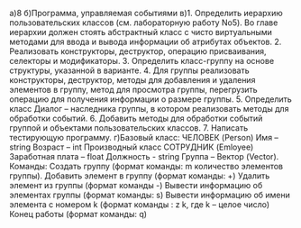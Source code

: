 а)8
б)Программа, управляемая событиями
в)1. Определить иерархию пользовательских классов (см. лабораторную работу No5).
Во главе иерархии должен стоять абстрактный класс с чисто виртуальными
методами для ввода и вывода информации об атрибутах объектов.
2. Реализовать конструкторы, деструктор, операцию присваивания, селекторы и
модификаторы.
3. Определить класс-группу на основе структуры, указанной в варианте.
4. Для группы реализовать конструкторы, деструктор, методы для добавления и
удаления элементов в группу, метод для просмотра группы, перегрузить операцию
для получения информации о размере группы.
5. Определить класс Диалог – наследника группы, в котором реализовать методы для
обработки событий.
6. Добавить методы для обработки событий группой и объектами пользовательских
классов.
7. Написать тестирующую программу.
г)Базовый класс:
ЧЕЛОВЕК (Person)
Имя – string
Возраст – int
Производный класс
СОТРУДНИК (Emloyee)
Заработная плата – float
Должность - string
Группа – Вектор (Vector).
Команды:
 Создать группу (формат команды: m количество элементов группы).
 Добавить элемент в группу (формат команды: +)
 Удалить элемент из группы (формат команды -)
 Вывести информацию об элементах группы (формат команды: s)
 Вывести информацию об имени элемента с номером k (формат команды : z k, где k
– целое число)
 Конец работы (формат команды: q)
